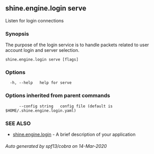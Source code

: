 ## shine.engine.login serve

Listen for login connections

### Synopsis

The purpose of the login service is to handle packets related to user account login and server selection.

```
shine.engine.login serve [flags]
```

### Options

```
  -h, --help   help for serve
```

### Options inherited from parent commands

```
      --config string   config file (default is $HOME/.shine.engine.login.yaml)
```

### SEE ALSO

* [shine.engine.login](shine.engine.login.md)	 - A brief description of your application

###### Auto generated by spf13/cobra on 14-Mar-2020
